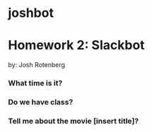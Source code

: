 # joshbot

# Homework 2: Slackbot
by: Josh Rotenberg

### What time is it? 
### Do we have class? 
### Tell me about the movie [insert title]? 